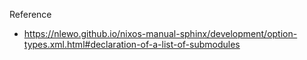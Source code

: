 Reference
- https://nlewo.github.io/nixos-manual-sphinx/development/option-types.xml.html#declaration-of-a-list-of-submodules